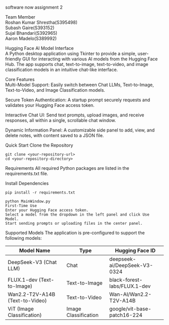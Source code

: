software now assignment 2

Team Member
<br> 
Roshan Kumar Shrestha(S395498) 
<br>Subash Gaire(S393152) 
<br>Sujal Bhandari(S392965) 
<br>Aaron Madelo(S389992)

Hugging Face AI Model Interface
<br>A Python desktop application using Tkinter to provide a simple, user-friendly GUI for interacting with various AI models from the Hugging Face Hub. The app supports chat, text-to-image, text-to-video, and image classification models in an intuitive chat-like interface.

Core Features
<br>Multi-Model Support: Easily switch between Chat LLMs, Text-to-Image, Text-to-Video, and Image Classification models.

Secure Token Authentication: A startup prompt securely requests and validates your Hugging Face access token.

Interactive Chat UI: Send text prompts, upload images, and receive responses, all within a single, scrollable chat window.

Dynamic Information Panel: A customizable side panel to add, view, and delete notes, with content saved to a JSON file.


Quick Start
Clone the Repository

```
git clone <your-repository-url>
cd <your-repository-directory>

```
Requirements
All required Python packages are listed in the requirements.txt file.

Install Dependencies
```
pip install -r requirements.txt
```
```
python MainWindow.py
First-Time Use
Enter your Hugging Face access token.
Select a model from the dropdown in the left panel and click Use Model.
Start sending prompts or uploading files in the center panel.
```

Supported Models
The application is pre-configured to support the following models:


| Model Name                        | Type                  | Hugging Face ID              | 
| -----                             | -----                 | -----                        |      
| DeepSeek-V3 (Chat LLM)            | Chat                  | deepseek-ai/DeepSeek-V3-0324 | 
| FLUX.1-dev (Text-to-Image)        | Text-to-Image         | black-forest-labs/FLUX.1-dev | 
| Wan2.2-T2V-A14B (Text-to-Video)   | Text-to-Video         | Wan-AI/Wan2.2-T2V-A14B       | 
| ViT (Image Classification)        | Image Classification  | google/vit-base-patch16-224  | 
